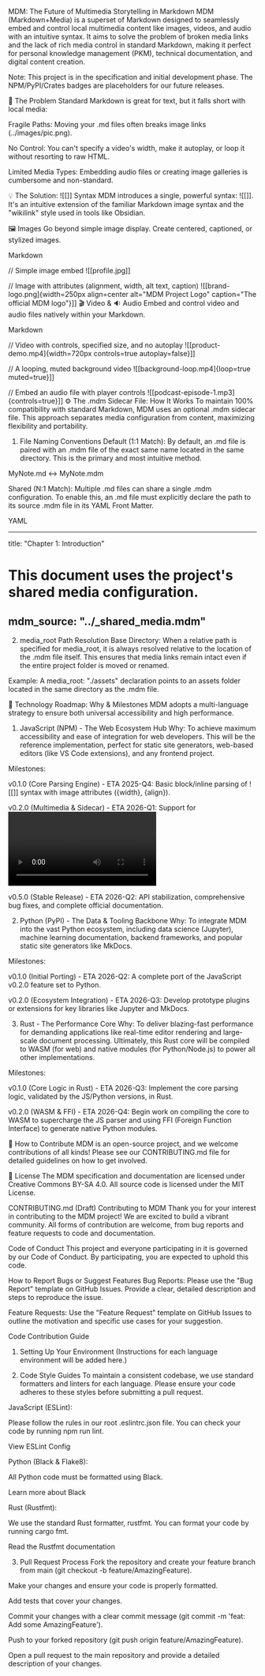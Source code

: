 MDM: The Future of Multimedia Storytelling in Markdown
MDM (Markdown+Media) is a superset of Markdown designed to seamlessly embed and control local multimedia content like images, videos, and audio with an intuitive syntax. It aims to solve the problem of broken media links and the lack of rich media control in standard Markdown, making it perfect for personal knowledge management (PKM), technical documentation, and digital content creation.

Note: This project is in the specification and initial development phase. The NPM/PyPI/Crates badges are placeholders for our future releases.

🤔 The Problem
Standard Markdown is great for text, but it falls short with local media:

Fragile Paths: Moving your .md files often breaks image links (../images/pic.png).

No Control: You can't specify a video's width, make it autoplay, or loop it without resorting to raw HTML.

Limited Media Types: Embedding audio files or creating image galleries is cumbersome and non-standard.

💡 The Solution: ![[]] Syntax
MDM introduces a single, powerful syntax: ![[]]. It's an intuitive extension of the familiar Markdown image syntax and the "wikilink" style used in tools like Obsidian.

🖼️ Images
Go beyond simple image display. Create centered, captioned, or stylized images.

Markdown

// Simple image embed
![[profile.jpg]]

// Image with attributes (alignment, width, alt text, caption)
![[brand-logo.png]{width=250px align=center alt="MDM Project Logo" caption="The official MDM logo"}]]
🎬 Video & 🔉 Audio
Embed and control video and audio files natively within your Markdown.

Markdown

// Video with controls, specified size, and no autoplay
![[product-demo.mp4]{width=720px controls=true autoplay=false}]]

// A looping, muted background video
![[background-loop.mp4]{loop=true muted=true}]]

// Embed an audio file with player controls
![[podcast-episode-1.mp3]{controls=true}]]
⚙️ The .mdm Sidecar File: How It Works
To maintain 100% compatibility with standard Markdown, MDM uses an optional .mdm sidecar file. This approach separates media configuration from content, maximizing flexibility and portability.

1. File Naming Conventions
Default (1:1 Match): By default, an .md file is paired with an .mdm file of the exact same name located in the same directory. This is the primary and most intuitive method.

MyNote.md ↔ MyNote.mdm

Shared (N:1 Match): Multiple .md files can share a single .mdm configuration. To enable this, an .md file must explicitly declare the path to its source .mdm file in its YAML Front Matter.

YAML

---
title: "Chapter 1: Introduction"
# This document uses the project's shared media configuration.
mdm_source: "../_shared_media.mdm" 
---
2. media_root Path Resolution
Base Directory: When a relative path is specified for media_root, it is always resolved relative to the location of the .mdm file itself. This ensures that media links remain intact even if the entire project folder is moved or renamed.

Example: A media_root: "./assets" declaration points to an assets folder located in the same directory as the .mdm file.

🚀 Technology Roadmap: Why & Milestones
MDM adopts a multi-language strategy to ensure both universal accessibility and high performance.

1. JavaScript (NPM) - The Web Ecosystem Hub
Why: To achieve maximum accessibility and ease of integration for web developers. This will be the reference implementation, perfect for static site generators, web-based editors (like VS Code extensions), and any frontend project.

Milestones:

v0.1.0 (Core Parsing Engine) - ETA 2025-Q4: Basic block/inline parsing of ![[]] syntax with image attributes ({width}, {align}).

v0.2.0 (Multimedia & Sidecar) - ETA 2026-Q1: Support for <video>/<audio> tags and parsing of media_root from .mdm sidecar files.

v0.5.0 (Stable Release) - ETA 2026-Q2: API stabilization, comprehensive bug fixes, and complete official documentation.

2. Python (PyPI) - The Data & Tooling Backbone
Why: To integrate MDM into the vast Python ecosystem, including data science (Jupyter), machine learning documentation, backend frameworks, and popular static site generators like MkDocs.

Milestones:

v0.1.0 (Initial Porting) - ETA 2026-Q2: A complete port of the JavaScript v0.2.0 feature set to Python.

v0.2.0 (Ecosystem Integration) - ETA 2026-Q3: Develop prototype plugins or extensions for key libraries like Jupyter and MkDocs.

3. Rust - The Performance Core
Why: To deliver blazing-fast performance for demanding applications like real-time editor rendering and large-scale document processing. Ultimately, this Rust core will be compiled to WASM (for web) and native modules (for Python/Node.js) to power all other implementations.

Milestones:

v0.1.0 (Core Logic in Rust) - ETA 2026-Q3: Implement the core parsing logic, validated by the JS/Python versions, in Rust.

v0.2.0 (WASM & FFI) - ETA 2026-Q4: Begin work on compiling the core to WASM to supercharge the JS parser and using FFI (Foreign Function Interface) to generate native Python modules.

🤝 How to Contribute
MDM is an open-source project, and we welcome contributions of all kinds! Please see our CONTRIBUTING.md file for detailed guidelines on how to get involved.

📜 License
The MDM specification and documentation are licensed under Creative Commons BY-SA 4.0.
All source code is licensed under the MIT License.

CONTRIBUTING.md (Draft)
Contributing to MDM
Thank you for your interest in contributing to the MDM project! We are excited to build a vibrant community. All forms of contribution are welcome, from bug reports and feature requests to code and documentation.

Code of Conduct
This project and everyone participating in it is governed by our Code of Conduct. By participating, you are expected to uphold this code.

How to Report Bugs or Suggest Features
Bug Reports: Please use the "Bug Report" template on GitHub Issues. Provide a clear, detailed description and steps to reproduce the issue.

Feature Requests: Use the "Feature Request" template on GitHub Issues to outline the motivation and specific use cases for your suggestion.

Code Contribution Guide
1. Setting Up Your Environment
(Instructions for each language environment will be added here.)

2. Code Style Guides
To maintain a consistent codebase, we use standard formatters and linters for each language. Please ensure your code adheres to these styles before submitting a pull request.

JavaScript (ESLint):

Please follow the rules in our root .eslintrc.json file. You can check your code by running npm run lint.

View ESLint Config

Python (Black & Flake8):

All Python code must be formatted using Black.

Learn more about Black

Rust (Rustfmt):

We use the standard Rust formatter, rustfmt. You can format your code by running cargo fmt.

Read the Rustfmt documentation

3. Pull Request Process
Fork the repository and create your feature branch from main (git checkout -b feature/AmazingFeature).

Make your changes and ensure your code is properly formatted.

Add tests that cover your changes.

Commit your changes with a clear commit message (git commit -m 'feat: Add some AmazingFeature').

Push to your forked repository (git push origin feature/AmazingFeature).

Open a pull request to the main repository and provide a detailed description of your changes.
